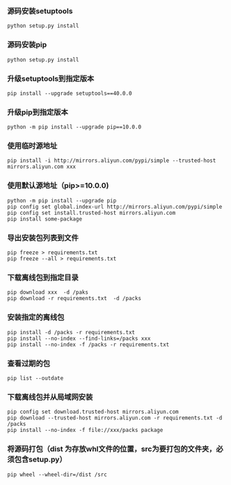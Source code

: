 ### 源码安装setuptools
```
python setup.py install
```

### 源码安装pip
```
python setup.py install
```

### 升级setuptools到指定版本 
```
pip install --upgrade setuptools==40.0.0
```

### 升级pip到指定版本
```
python -m pip install --upgrade pip==10.0.0
```

### 使用临时源地址
```
pip install -i http://mirrors.aliyun.com/pypi/simple --trusted-host mirrors.aliyun.com xxx
```

### 使用默认源地址（pip>=10.0.0) 
```
python -m pip install --upgrade pip
pip config set global.index-url http://mirrors.aliyun.com/pypi/simple
pip config set install.trusted-host mirrors.aliyun.com
pip install some-package
```

### 导出安装包列表到文件
```
pip freeze > requirements.txt
pip freeze --all > requirements.txt
```

### 下载离线包到指定目录
```
pip download xxx  -d /paks
pip download -r requirements.txt  -d /packs
```

### 安装指定的离线包
```
pip install -d /packs -r requirements.txt
pip install --no-index --find-links=/packs xxx
pip install --no-index -f /packs -r requirements.txt
```

### 查看过期的包
```
pip list --outdate
```

### 下载离线包并从局域网安装
```
pip config set download.trusted-host mirrors.aliyun.com
pip download --trusted-host mirrors.aliyun.com -r requirements.txt -d /packs
pip install --no-index -f file://xxx/packs package
```

### 将源码打包（dist 为存放whl文件的位置，src为要打包的文件夹，必须包含setup.py）
```
pip wheel --wheel-dir=/dist /src
```

